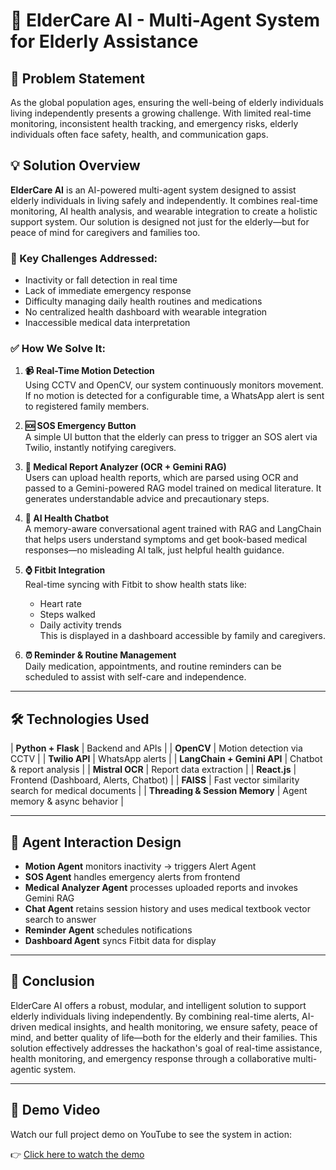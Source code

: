 # 🧠 ElderCare AI - Multi-Agent System for Elderly Assistance

## 🚀 Problem Statement

As the global population ages, ensuring the well-being of elderly individuals living independently presents a growing challenge. With limited real-time monitoring, inconsistent health tracking, and emergency risks, elderly individuals often face safety, health, and communication gaps.

## 💡 Solution Overview

**ElderCare AI** is an AI-powered multi-agent system designed to assist elderly individuals in living safely and independently. It combines real-time monitoring, AI health analysis, and wearable integration to create a holistic support system. Our solution is designed not just for the elderly—but for peace of mind for caregivers and families too.

### 🎯 Key Challenges Addressed:
- Inactivity or fall detection in real time
- Lack of immediate emergency response
- Difficulty managing daily health routines and medications
- No centralized health dashboard with wearable integration
- Inaccessible medical data interpretation

### ✅ How We Solve It:

1. **📹 Real-Time Motion Detection**  
   Using CCTV and OpenCV, our system continuously monitors movement. If no motion is detected for a configurable time, a WhatsApp alert is sent to registered family members.

2. **🆘 SOS Emergency Button**  
   A simple UI button that the elderly can press to trigger an SOS alert via Twilio, instantly notifying caregivers.

3. **📄 Medical Report Analyzer (OCR + Gemini RAG)**  
   Users can upload health reports, which are parsed using OCR and passed to a Gemini-powered RAG model trained on medical literature. It generates understandable advice and precautionary steps.

4. **💬 AI Health Chatbot**  
   A memory-aware conversational agent trained with RAG and LangChain that helps users understand symptoms and get book-based medical responses—no misleading AI talk, just helpful health guidance.

5. **⌚ Fitbit Integration**  
   Real-time syncing with Fitbit to show health stats like:
   - Heart rate
   - Steps walked
   - Daily activity trends  
   This is displayed in a dashboard accessible by family and caregivers.

6. **⏰ Reminder & Routine Management**  
   Daily medication, appointments, and routine reminders can be scheduled to assist with self-care and independence.

---

## 🛠️ Technologies Used

| **Python + Flask** | Backend and APIs |
| **OpenCV** | Motion detection via CCTV |
| **Twilio API** | WhatsApp alerts |
| **LangChain + Gemini API** | Chatbot & report analysis |
| **Mistral OCR** | Report data extraction |
| **React.js** | Frontend (Dashboard, Alerts, Chatbot) |
| **FAISS** | Fast vector similarity search for medical documents |
| **Threading & Session Memory** | Agent memory & async behavior |

---

## 🧠 Agent Interaction Design

- **Motion Agent** monitors inactivity → triggers Alert Agent
- **SOS Agent** handles emergency alerts from frontend
- **Medical Analyzer Agent** processes uploaded reports and invokes Gemini RAG
- **Chat Agent** retains session history and uses medical textbook vector search to answer
- **Reminder Agent** schedules notifications 
- **Dashboard Agent** syncs Fitbit data for display

---

## 🧾 Conclusion

ElderCare AI offers a robust, modular, and intelligent solution to support elderly individuals living independently. By combining real-time alerts, AI-driven medical insights, and health monitoring, we ensure safety, peace of mind, and better quality of life—both for the elderly and their families. This solution effectively addresses the hackathon's goal of real-time assistance, health monitoring, and emergency response through a collaborative multi-agentic system.

---

## 🎥 Demo Video

Watch our full project demo on YouTube to see the system in action:

👉 [Click here to watch the demo](https://youtu.be/v6Va9630I98)
